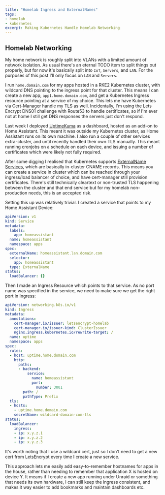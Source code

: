 ```yaml
---
title: "Homelab Ingress and ExternalNames"
tags:
- homelab
- kubernetes
excerpt: Making Kubernetes Handle Homelab Networking
---
```


## Homelab Networking

My home network is roughly split into VLANs with a limited amount of network isolation. As usual there's an eternal TODO item to split things out properly, but for now it's basically split into `IoT`, `Servers`, and `LAN`. For the purposes of this post I'll only focus on `LAN` and `Servers`. 

I run `home.domain.com` for my apps hosted in a RKE2 Kubernetes cluster, with wildcard DNS pointing to the ingress point for that cluster. This means I can create a new app, `app1.home.domain.com`, and get a Kubernetes Ingress resource pointing at a service of my choice. This lets me have Kubernetes via Cert-Manager handle my TLS as well. Incidentally, I'm using the Lets Encrypt DNS01 challenge with Route53 to handle certificates, so if I'm ever not at home I still get DNS responses the servers just don't respond.

Last week I deployed [UptimeKuma](https://github.com/louislam/uptime-kuma) as a dashboard, hosted as an add-on to Home Assistant. This meant it was outside my Kubernetes cluster, as Home Assistant runs on its own machine. I also run a couple of other services extra-cluster, and until recently handled their own TLS manually. This meant running cronjobs on a schedule on each device, and issuing a number of certificates which were likely not fully required. 

After some digging I realised that Kubernetes supports [ExternalName Services](https://kubernetes.io/docs/concepts/services-networking/service/#externalname), which are basically in-cluster CNAME records. This means you can create a service in cluster which can be reached through your ingress/load balancer of choice, and have cert-manager still provision certificates. There's still technically cleartext or non-trusted TLS happening between the cluster and that end service but for my homelab non-production needs, this is an accepted risk. 

Setting this up was relatively trivial. I created a service that points to my Home Assistant Device:

```yaml
apiVersion: v1
kind: Service
metadata:
  labels:
    app: homeassistant
  name: homeassistant
  namespace: apps
spec:
  externalName: homeassistant.lan.domain.com
  selector:
    app: homeassistant
  type: ExternalName
status:
  loadBalancer: {}
```

Then I made an Ingress Resource which points to that service. As no port name was specified in the service, we need to make sure we get the right port in Ingress:

```yaml
apiVersion: networking.k8s.io/v1
kind: Ingress
metadata:
  annotations:
    cert-manager.io/issuer: letsencrypt-homelab
    cert-manager.io/issuer-kind: ClusterIssuer
    nginx.ingress.kubernetes.io/rewrite-target: /
  name: uptime
  namespace: apps
spec:
  rules:
  - host: uptime.home.domain.com
    http:
      paths:
      - backend:
          service:
            name: homeassistant
            port:
              number: 3001
        path: /
        pathType: Prefix
  tls:
  - hosts:
    - uptime.home.domain.com
    secretName: wildcard-domain-com-tls
status:
  loadBalancer:
    ingress:
    - ip: x.y.z.1
    - ip: x.y.z.2
    - ip: x.y.z.3
```

It's worth noting that I use a wildcard cert, just so I don't need to get a new cert from LetsEncrypt every time I create a new service. 

This approach lets me easily add easy-to-remember hostnames for apps in the house, rather than needing to remember that application X is hosted on device Y. It means if I create a new app running under Unraid or something that needs its own hardware, I can still keep the ingress consistent, and makes it way easier to add bookmarks and maintain dashboards etc. 